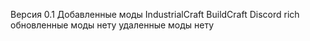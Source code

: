Версия 0.1
Добавленные моды
	IndustrialCraft
	BuildCraft
	Discord rich
обновленные моды
	нету
удаленные моды
	нету
